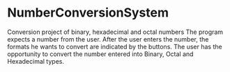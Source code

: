 # NumberConversionSystem
Conversion project of binary, hexadecimal and octal numbers
The program expects a number from the user. After the user enters the number, the formats he wants to convert are indicated by the buttons. The user has the opportunity to convert the number entered into Binary, Octal and Hexadecimal types.

